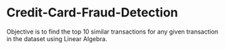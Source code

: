 # Credit-Card-Fraud-Detection
Objective is to find the top 10 similar transactions for any given transaction in the dataset using Linear Algebra. 
